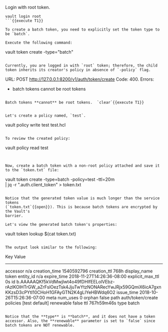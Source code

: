 Login with root token.

```
vault login root
```{{execute T1}}

To create a batch token, you need to explicitly set the token type to be `batch`.

Execute the following command:

```
vault token create -type="batch"
```{{execute T1}}

Currently, you are logged in with `root` token; therefore, the child token inherits its creator's policy in absence of `-policy` flag.

```
URL: POST http://127.0.0.1:8200/v1/auth/token/create
Code: 400. Errors:

* batch tokens cannot be root tokens
```

Batch tokens **cannot** be root tokens.  `clear`{{execute T1}}


Let's create a policy named, `test`.

```
vault policy write test test.hcl
```{{execute T1}}

To review the created policy:

```
vault policy read test
```{{execute T1}}


Now, create a batch token with a non-root policy attached and save it to the `token.txt` file:

```
vault token create -type=batch -policy=test -ttl=20m \
      | jq -r ".auth.client_token" > token.txt
```{{execute T1}}

Notice that the generated token value is much longer than the service tokens
(`token.txt`{{open}}). This is because batch tokens are encrypted by the Vault's
barrier.

Let's view the generated batch token's properties:

```
vault token lookup $(cat token.txt)
```{{execute T1}}

The output look similar to the following:

```
Key                 Value
---                 -----
accessor            n/a
creation_time       1540592796
creation_ttl        768h
display_name        token
entity_id           n/a
expire_time         2018-11-27T14:26:36-08:00
explicit_max_ttl    0s
id                  b.AAAAAQKf5kVdMwjIwt4o49fDHIfEELolVEbz-rAzlKOlHTrGW_aZrFslOezTsk4JjuTwYtzNONARecYwJRjx59GQmiX6icA7gxnKKzsD3cPYtI10CHoH1GFAyGTN2K4gLIYeHBWdq6O2
issue_time          2018-10-26T15:26:36-07:00
meta                <nil>
num_uses            0
orphan              false
path                auth/token/create
policies            [test default]
renewable           false
ttl                 767h59m46s
type                batch
```

Notice that the **type** is **batch**, and it does not have a token accessor. Also, the **renewable** parameter is set to `false` since batch tokens are NOT renewable.
